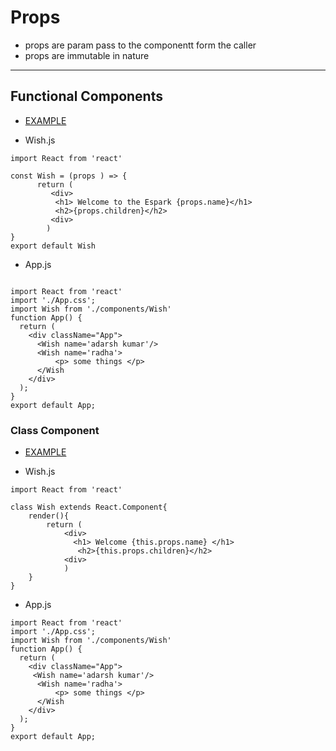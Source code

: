 # Props 
* props are param pass to the componentt form the caller 
* props are immutable in nature 
--- 

## Functional Components 
* [EXAMPLE](https://github.com/adarshkumarsingh83/reactjs/tree/master/APPLICATIONS/param-functional-component
)

* Wish.js 
```
import React from 'react'

const Wish = (props ) => { 
	  return (
	  	 <div>
	      <h1> Welcome to the Espark {props.name}</h1>
	      <h2>{props.children}</h2>
	     <div>
	  	) 
}
export default Wish

```

* App.js 

```

import React from 'react'
import './App.css';
import Wish from './components/Wish'
function App() {
  return (
    <div className="App">
      <Wish name='adarsh kumar'/>
      <Wish name='radha'>
          <p> some things </p>
      </Wish
    </div>
  );
}
export default App;
```


### Class Component 
* [EXAMPLE](https://github.com/adarshkumarsingh83/reactjs/tree/master/APPLICATIONS/param-class-component)

* Wish.js
```
import React from 'react'

class Wish extends React.Component{
    render(){
        return (
        	<div>
        	  <h1> Welcome {this.props.name} </h1>
        	   <h2>{this.props.children}</h2>
        	<div>
        	)
    }
}
```

* App.js 

```
import React from 'react'
import './App.css';
import Wish from './components/Wish'
function App() {
  return (
    <div className="App">
     <Wish name='adarsh kumar'/>
      <Wish name='radha'>
          <p> some things </p>
      </Wish
    </div>
  );
}
export default App;
```
